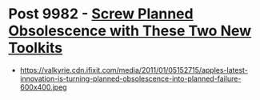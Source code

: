 # Post 9982 - [Screw Planned Obsolescence with These Two New Toolkits](https://www.ifixit.com/News/9982/manta-mahi-driver-kit)

- https://valkyrie.cdn.ifixit.com/media/2011/01/05152715/apples-latest-innovation-is-turning-planned-obsolescence-into-planned-failure-600x400.jpeg
